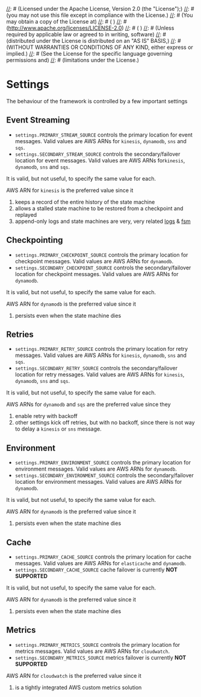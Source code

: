[//]: # (Copyright 2016 Workiva Inc.)
[//]: # ( )
[//]: # (Licensed under the Apache License, Version 2.0 (the "License");)
[//]: # (you may not use this file except in compliance with the License.)
[//]: # (You may obtain a copy of the License at)
[//]: # ( )
[//]: # (http://www.apache.org/licenses/LICENSE-2.0)
[//]: # ( )
[//]: # (Unless required by applicable law or agreed to in writing, software)
[//]: # (distributed under the License is distributed on an "AS IS" BASIS,)
[//]: # (WITHOUT WARRANTIES OR CONDITIONS OF ANY KIND, either express or implied.)
[//]: # (See the License for the specific language governing permissions and)
[//]: # (limitations under the License.)

# Settings

The behaviour of the framework is controlled by a few important settings

## Event Streaming

* `settings.PRIMARY_STREAM_SOURCE` controls the primary location for event messages. Valid values are AWS ARNs for `kinesis`, `dynamodb`, `sns` and `sqs`.
* `settings.SECONDARY_STREAM_SOURCE` controls the secondary/failover location for event messages. Valid values are AWS ARNs for`kinesis`, `dynamodb`, `sns` and `sqs`.

It is valid, but not useful, to specify the same value for each. 

AWS ARN for `kinesis` is the preferred value since it 

1. keeps a record of the entire history of the state machine
2. allows a stalled state machine to be restored from a checkpoint and replayed
3. append-only logs and state machines are very, very related [logs](https://engineering.linkedin.com/distributed-systems/log-what-every-software-engineer-should-know-about-real-time-datas-unifying) & [fsm](https://www.cs.cornell.edu/fbs/publications/smsurvey.pdf)

## Checkpointing

* `settings.PRIMARY_CHECKPOINT_SOURCE` controls the primary location for checkpoint messages. Valid values are AWS ARNs for `dynamodb`.
* `settings.SECONDARY_CHECKPOINT_SOURCE` controls the secondary/failover location for checkpoint messages. Valid values are AWS ARNs for `dynamodb`.

It is valid, but not useful, to specify the same value for each. 

AWS ARN for `dynamodb` is the preferred value since it 

1. persists even when the state machine dies

## Retries

* `settings.PRIMARY_RETRY_SOURCE` controls the primary location for retry messages. Valid values are AWS ARNs for `kinesis`, `dynamodb`, `sns` and `sqs`.
* `settings.SECONDARY_RETRY_SOURCE` controls the secondary/failover location for retry messages. Valid values are AWS ARNs for `kinesis`, `dynamodb`, `sns` and `sqs`.

It is valid, but not useful, to specify the same value for each. 

AWS ARNs for `dynamodb` and `sqs` are the preferred value since they

1. enable retry with backoff
2. other settings kick off retries, but with no backoff, since there is not way to delay a `kinesis` or `sns` message.

## Environment

* `settings.PRIMARY_ENVIRONMENT_SOURCE` controls the primary location for environment messages. Valid values are AWS ARNs for `dynamodb`.
* `settings.SECONDARY_ENVIRONMENT_SOURCE` controls the secondary/failover location for environment messages. Valid values are AWS ARNs for `dynamodb`.

It is valid, but not useful, to specify the same value for each. 

AWS ARN for `dynamodb` is the preferred value since it 

1. persists even when the state machine dies

## Cache

* `settings.PRIMARY_CACHE_SOURCE` controls the primary location for cache messages. Valid values are AWS ARNs for `elasticache` and `dynamodb`.
* `settings.SECONDARY_CACHE_SOURCE` cache failover is currently **NOT SUPPORTED**

It is valid, but not useful, to specify the same value for each. 

AWS ARN for `dynamodb` is the preferred value since it 

1. persists even when the state machine dies

## Metrics

* `settings.PRIMARY_METRICS_SOURCE` controls the primary location for metrics messages. Valid values are AWS ARNs for `cloudwatch`.
* `settings.SECONDARY_METRICS_SOURCE` metrics failover is currently **NOT SUPPORTED**

AWS ARN for `cloudwatch` is the preferred value since it 

1. is a tightly integrated AWS custom metrics solution